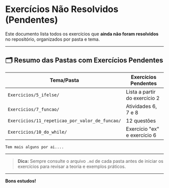 # Exercícios Não Resolvidos (Pendentes)

Este documento lista todos os exercícios que **ainda não foram resolvidos** no repositório, organizados por pasta e tema.

---

## 🗂️ Resumo das Pastas com Exercícios Pendentes

| Tema/Pasta                                    | Exercícios Pendentes                |
|-----------------------------------------------|-------------------------------------|
| `Exercicios/5_ifelse/`                        | Lista a partir do exercício 2       |
| `Exercicios/7_funcao/`                        | Atividades 6, 7 e 8                 |
| `Exercicios/11_repeticao_por_valor_de_funcao/`| 12 questões                         |
| `Exercicios/10_do_while/`                     | Exercício "ex" e exercício 6        |
    Tem mais alguns por ai....

---

> **Dica:** Sempre consulte o arquivo `.md` de cada pasta antes de iniciar os exercícios para revisar a teoria e exemplos práticos.

---

**Bons estudos!**